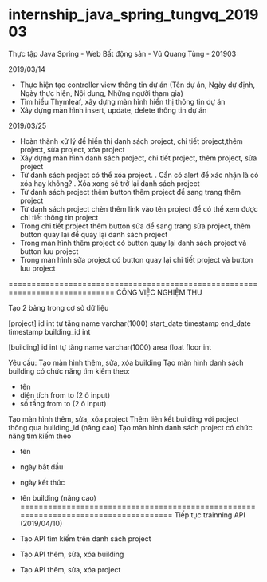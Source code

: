 # internship_java_spring_tungvq_201903
Thực tập Java Spring - Web Bất động sản - Vũ Quang Tùng - 201903

2019/03/14
+ Thực hiện tạo controller view thông tin dự án (Tên dự án, Ngày dự định, Ngày thực hiện, Nội dung, Những người tham gia)
+ Tìm hiểu Thymleaf, xây dựng màn hình hiển thị thông tin dự án
+ Xây dựng màn hình insert, update, delete thông tin dự án


2019/03/25
+ Hoàn thành xử lý để hiển thị danh sách project, chi tiết project,thêm project, sửa project, xóa project
+ Xây dựng màn hình danh sách project, chi tiết project, thêm project, sửa project
+ Từ danh sách project có thể xóa project. . Cần có alert để xác nhận là có xóa hay không? . Xóa xong sẽ trở lại danh sách project
+ Từ danh sách project thêm button thêm project để sang trang thêm project
+ Từ danh sách project chèn thêm link vào tên project để có thể xem được chi tiết thông tin project
+ Trong chi tiết project thêm button sửa để sang trang sửa project, thêm button quay lại để quay lại danh sách project
+ Trong màn hình thêm project có button quay lại danh sách project và button lưu project
+ Trong màn hình sửa project có button quay lại chi tiết project và button lưu project

=============================================================================
CÔNG VIỆC NGHIỆM THU

Tạo 2 bảng trong cơ sở dữ liệu

[project]
id int tự tăng
name varchar(1000)
start_date timestamp
end_date timestamp
building_id int

[building]
id int tự tăng
name varchar(1000)
area float
floor int

Yêu cầu:
Tạo màn hình thêm, sửa, xóa building
Tạo màn hình danh sách building có chức năng tìm kiếm theo:
 + tên
 + diện tích from to (2 ô input)
 + số tầng from to (2 ô input)

Tạo màn hình thêm, sửa, xóa project
Thêm liên kết building với project thông qua building_id (nâng cao)
Tạo màn hình danh sách project có chức năng tìm kiếm theo 
 + tên
 + ngày bắt đầu
 + ngày kết thúc
 + tên building (nâng cao)
====================================================================================
Tiếp tục trainning API (2019/04/10)

+ Tạo API tìm kiếm trên danh sách project
+ Tạo API thêm, sửa, xóa building
+ Tạo API thêm, sửa, xóa project
